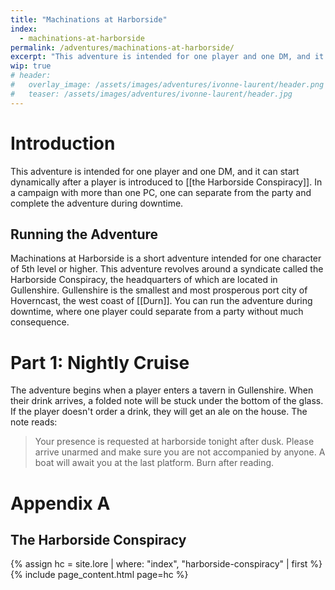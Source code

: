 ```yaml
---
title: "Machinations at Harborside"
index:
  - machinations-at-harborside
permalink: /adventures/machinations-at-harborside/
excerpt: "This adventure is intended for one player and one DM, and it can start dynamically after a player is introduced to the Harborside Conspiracy."
wip: true
# header:
#   overlay_image: /assets/images/adventures/ivonne-laurent/header.png
#   teaser: /assets/images/adventures/ivonne-laurent/header.jpg
---
```


# Introduction
This adventure is intended for one player and one DM, and it can start dynamically after a player is introduced to [[the Harborside Conspiracy]]. In a campaign with more than one PC, one can separate from the party and complete the adventure during downtime.

## Running the Adventure
Machinations at Harborside is a short adventure intended for one character of 5th level or higher. This adventure revolves around a syndicate called the Harborside Conspiracy, the headquarters of which are located in Gullenshire. Gullenshire is the smallest and most prosperous port city of Hoverncast, the west coast of [[Durn]]. You can run the adventure during downtime, where one player could separate from a party without much consequence.

# Part 1: Nightly Cruise
The adventure begins when a player enters a tavern in Gullenshire. When their drink arrives, a folded note will be stuck under the bottom of the glass. If the player doesn't order a drink, they will get an ale on the house. The note reads:

> Your presence is requested at harborside tonight after dusk. Please arrive unarmed and make sure you are not accompanied by anyone. A boat will await you at the last platform. Burn after reading.

# Appendix A

## The Harborside Conspiracy
{% assign hc = site.lore | where: "index", "harborside-conspiracy" | first %}
{% include page_content.html page=hc %}
